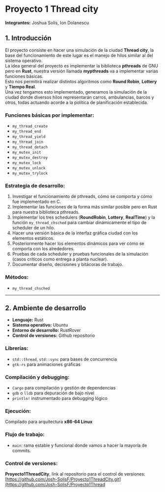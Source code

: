 ﻿
# Proyecto 1 Thread city

**Integrantes:** Joshua Solís, Ion Dolanescu

## 1. Introducción

El proyecto consiste en hacer una simulación de la ciudad **Thread city**, la base del funcionamiento de este lugar es el manejo de hilos similar al del sistema operativo.  
La idea general del proyecto es implementar la biblioteca **pthreads** de GNU pero en **Rust**, nuestra versión llamada **mypthreads** va a implementar varias funciones básicas.  
Esto nos permitirá realizar distintos algoritmos como **Round Robin**, **Lottery** y **Tiempo Real**.  
Una vez tengamos esto implementado, generamos la simulación de la ciudad donde diversos hilos representarán carros, ambulancias, barcos y otros, todas actuando acorde a la política de planificación establecida.

### Funciones básicas por implementar:

- `my_thread_create`
- `my_thread_end`
- `my_thread_yield`
- `my_thread_join`
- `my_thread_detach`
- `my_mutex_init`
- `my_mutex_destroy`
- `my_mutex_lock`
- `my_mutex_unlock`
- `my_mutex_trylock`

### Estrategia de desarrollo:

1. Investigar el funcionamiento de pthreads, cómo se comporta y cómo fue implementado en C.
2. Implementar las funciones de la forma más similar posible pero en Rust para nuestra biblioteca pthreads.
3. Implementar los tres schedulers (**RoundRobin**, **Lottery**, **RealTime**) y la función `my_thread_chsched` para cambiar dinámicamente el tipo de scheduler de un hilo.
4. Hacer una versión básica de la interfaz gráfica ciudad con los elementos estáticos.
5. Posteriormente hacer los elementos dinámicos para ver cómo se comporta con los alrededores.
6. Pruebas de cada scheduler y pruebas funcionales de la simulación (casos críticos como entrega a planta nuclear).
7. Documentar diseño, decisiones y bitácoras de trabajo.

### Métodos:
- `my_thread_chsched`

---

## 2. Ambiente de desarrollo

- **Lenguaje:** Rust  
- **Sistema operativo:** Ubuntu  
- **Entorno de desarrollo:** RustRover  
- **Control de versiones:** Github repositorio  

### Librerías:

- `std::thread`, `std::sync` para bases de concurrencia
- `gtk-rs` para animaciones gráficas

### Compilación y debugging:

- `Cargo` para compilación y gestión de dependencias
- `gdb` o `lldb` para depuración de bajo nivel
- `println!` instrumentado para debugging lógico

### Ejecución:
Compilado para arquitectura **x86-64 Linux**

### Flujo de trabajo:
- `main`: rama estable y funcional donde vamos a hacer la mayoría de commits.

### Control de versiones:
**Proyecto1ThreadCity**, link al repositorio para el control de versiones:  
[https://github.com/Josh-SolisF/Proyecto1ThreadCity.git](https://github.com/Josh-SolisF/Proyecto1Thread

